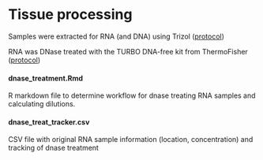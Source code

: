 # Tissue processing

Samples were extracted for RNA (and DNA) using Trizol ([protocol](https://github.com/GWLab-UML/Protocols/blob/main/Molecular_labwork/Trizol%20RNA%20and%20DNA%20Extraction%20Protocol.md))

RNA was DNase treated with the TURBO DNA-free kit from ThermoFisher ([protocol](https://github.com/GWLab-UML/Protocols/blob/main/Molecular_labwork/DNase%20Treatment.md))

#### dnase_treatment.Rmd
R markdown file to determine workflow for dnase treating RNA samples and calculating dilutions.

#### dnase_treat_tracker.csv
CSV file with original RNA sample information (location, concentration) and tracking of dnase treatment
